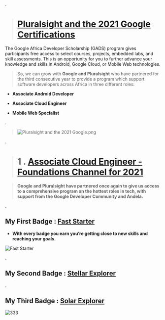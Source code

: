 

.


> # [Pluralsight and the 2021 Google Certifications](https://www.pluralsight.com/partners/google/africa/gads-2021?aid=7014Q0000023RnOQAU&oid=&promo=&utm_campaign=&utm_content=&utm_medium=partner_partner_web_referral&utm_source=&utm_term=)





The Google Africa Developer Scholarship (GADS) program gives participants free access to select courses, projects, embedded labs, and skill assessments. This is an opportunity for you to further advance your knowledge and skills in Android, Google Cloud, or Mobile Web technologies.





> So, we can grow with **Google and Pluralsight** who have partnered for the third consecutive year to provide a program which support software developers across Africa in three different roles:


- **Associate Android Developer**



- **Associate Cloud Engineer**


- **Mobile Web Specialist**



.




> ![Pluralsight and the 2021 Google.png](https://udacity-reviews-uploads.s3.us-west-2.amazonaws.com/_attachments/399095/1619730878/Pluralsight_and_the_2021_Google.png)
> 




.


> # 1 . [Associate Cloud Engineer - Foundations Channel for 2021 ](https://app.pluralsight.com/channels/details/db285911-816c-4297-80e1-ed08e58ce974)




> **Google and Pluralsight have partnered once again to give us  access to a comprehensive program on the hottest roles in tech, with support from the Google Developer Community and Andela.**


.


## My First Badge  : [Fast Starter](https://www.pluralsight.com/achievements?badge=d702b052-cdba-47e8-b72e-97ca70f9966f )



- **With every badge you earn you’re getting close to new skills and reaching your goals.**


![Fast Starter](https://pluralsight2.imgix.net/achievements/assets/badges/2021/viewtime-5-min-2021/enabled-dark.661803.svg)



.

## My Second Badge  : [Stellar Explorer]()



.

## My Third  Badge  : [Solar Explorer](https://www.pluralsight.com/achievements?badge=dfdcd1c4-c188-41e2-95ca-29cdcb85851a)

![333](https://www.pluralsight.com/achievements?badge=dfdcd1c4-c188-41e2-95ca-29cdcb85851a)


